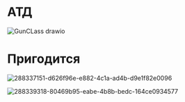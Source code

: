 # АТД

![GunCLass drawio](https://github.com/Apo1on/GunClass/assets/147008115/9aab2499-2154-4479-b70d-100b32b2f5d4)

# Пригодится

![288337151-d626f96e-e882-4c1a-ad4b-d9e1f82e0096](https://github.com/Apo1on/GunClass/assets/147008115/8263b287-4f8c-49cd-b1a7-6a9f01580207)

![288339318-80469b95-eabe-4b8b-bedc-164ce0934577](https://github.com/Apo1on/GunClass/assets/147008115/89e20e27-8ab8-4c4a-94f4-42cda9f1cf0f)

